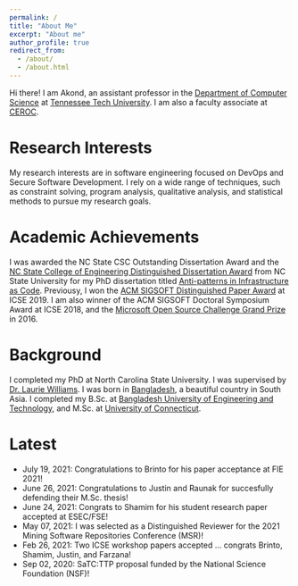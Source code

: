 ```yaml
---
permalink: /
title: "About Me"
excerpt: "About me"
author_profile: true
redirect_from: 
  - /about/
  - /about.html
---
```


Hi there! I am Akond, an assistant professor in the [Department of Computer Science](https://www.tntech.edu/engineering/programs/csc/index.php) at [Tennessee Tech University](https://www.tntech.edu/). I am also a faculty associate at [CEROC](https://www.tntech.edu/ceroc/). 

Research Interests 
======
My research interests are in software engineering focused on DevOps and Secure Software Development. I rely on a wide range of techniques, such as constraint solving, program analysis, qualitative analysis, and statistical methods to pursue my research goals. 


Academic Achievements
======
I was awarded the NC State CSC Outstanding Dissertation Award and the
[NC State College of Engineering Distinguished Dissertation Award](https://tinyurl.com/akond-coe)
from NC State University for my PhD dissertation titled [Anti-patterns in Infrastructure as Code](https://repository.lib.ncsu.edu/handle/1840.20/36715).
Previousy, I won the [ACM SIGSOFT Distinguished Paper Award](https://2019.icse-conferences.org/info/awards) at ICSE 2019.
I am also winner of the ACM SIGSOFT Doctoral Symposium Award at ICSE 2018, and the [Microsoft Open Source Challenge Grand Prize](https://www.microsoft.com/en-us/research/blog/opening-the-door-to-innovation-winners-of-the-first-microsoft-open-source-challenge-announced/) in 2016. 


Background
======
I completed my PhD at North Carolina State University. I was supervised by [Dr. Laurie Williams](http://collaboration.csc.ncsu.edu/laurie/). I was born in [Bangladesh](http://en.wikipedia.org/wiki/Bangladesh), a beautiful country in South Asia.
I completed my B.Sc. at [Bangladesh University of Engineering and Technology](http://www.buet.ac.bd/),
and M.Sc. at [University of Connecticut](http://uconn.edu/). 


Latest 
======
- July 19, 2021: Congratulations to Brinto for his paper acceptance at FIE 2021! 
- June 26, 2021: Congratulations to Justin and Raunak for succesfully defending their M.Sc. thesis! 
- June 24, 2021: Congrats to Shamim for his student research paper accepted at ESEC/FSE!     
- May 07, 2021: I was selected as a Distinguished Reviewer for the 2021 Mining Software Repositories Conference (MSR)!    
- Feb 26, 2021: Two ICSE workshop papers accepted ... congrats Brinto, Shamim, Justin, and Farzana!   
- Sep 02, 2020: SaTC:TTP proposal funded by the National Science Foundation (NSF)!  